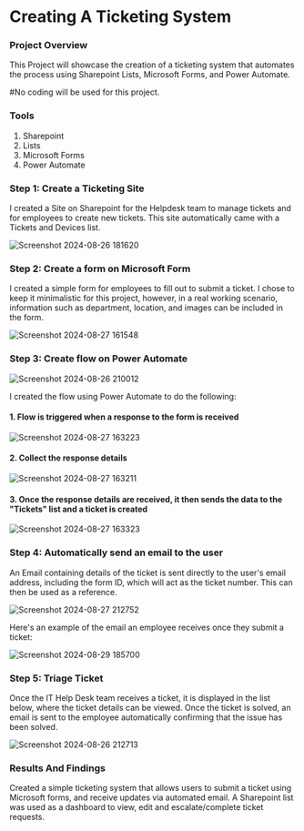 # Creating A Ticketing System

### Project Overview

This Project will showcase the creation of a ticketing system that automates the process using Sharepoint Lists, Microsoft Forms, and Power Automate.

#No coding will be used for this project.

### Tools
1. Sharepoint
3. Lists
4. Microsoft Forms
5. Power Automate

### Step 1: Create a Ticketing Site


I created a Site on Sharepoint for the Helpdesk team to manage tickets and for employees to create new tickets.
This site automatically came with a Tickets and Devices list.



![Screenshot 2024-08-26 181620](https://github.com/user-attachments/assets/d196395f-ea2a-474a-a89a-12706af89cbd)




### Step 2: Create a form on Microsoft Form

I created a simple form for employees to fill out to submit a ticket. I chose to keep it minimalistic for this project, however, in a real working scenario, information such as department, location, and images can be included in the form.

![Screenshot 2024-08-27 161548](https://github.com/user-attachments/assets/2781ff81-d8ce-4f1e-83c5-53b64a7ad967)





### Step 3: Create flow on Power Automate

![Screenshot 2024-08-26 210012](https://github.com/user-attachments/assets/552bcbc1-545d-4d70-9070-460da4d55b5a)

I created the flow using Power Automate to do the following:

#### 1. Flow is triggered when a response to the form is received

![Screenshot 2024-08-27 163223](https://github.com/user-attachments/assets/7a35cabd-7622-46a8-9cef-ed29c827d0ee)


#### 2. Collect the response details

![Screenshot 2024-08-27 163211](https://github.com/user-attachments/assets/ce733258-7676-43b1-a03d-1216cfc6949f)


#### 3. Once the response details are received, it then sends the data to the "Tickets" list and a ticket is created

![Screenshot 2024-08-27 163323](https://github.com/user-attachments/assets/c2802026-7a76-4944-b402-fad3258f558e)


### Step 4: Automatically send an email to the user

An Email containing details of the ticket is sent directly to the user's email address, including the form ID, which will act as the ticket number. This can then be used as a reference.

![Screenshot 2024-08-27 212752](https://github.com/user-attachments/assets/f8a0680e-b0e7-4db6-aae9-bae9fbf3ff02)

Here's an example of the email an employee receives once they submit a ticket:
  
![Screenshot 2024-08-29 185700](https://github.com/user-attachments/assets/a92c4c24-cf3b-47dd-9e4e-e33c6237337a)

### Step 5: Triage Ticket

Once the IT Help Desk team receives a ticket, it is displayed in the list below, where the ticket details can be viewed. Once the ticket is solved, an email is sent to the employee automatically confirming that the issue has been solved.

![Screenshot 2024-08-26 212713](https://github.com/user-attachments/assets/253f4cbc-3a65-4d68-bf3d-0ea654aaead6)

### Results And Findings

Created a simple ticketing system that allows users to submit a ticket using Microsoft forms, and receive updates via automated email. A Sharepoint list was used as a dashboard to view, edit and escalate/complete ticket requests.




